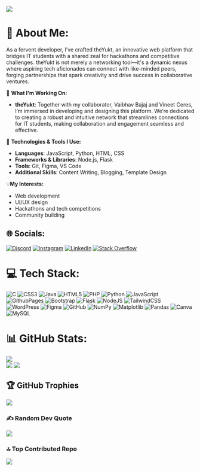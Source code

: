 [![](https://visitcount.itsvg.in/api?id=vaibhavraj072&icon=2&color=0)](https://visitcount.itsvg.in)

# 💫 About Me:
As a fervent developer, I’ve crafted theYukt, an innovative web platform that bridges IT students with a shared zeal for hackathons and competitive challenges. theYukt is not merely a networking tool—it's a dynamic nexus where aspiring tech aficionados can connect with like-minded peers, forging partnerships that spark creativity and drive success in collaborative ventures.

🌟 **What I'm Working On:**
- **theYukt**: Together with my collaborator, Vaibhav Bajaj and Vineet Ceres, I’m immersed in developing and designing this platform. We’re dedicated to creating a robust and intuitive network that streamlines connections for IT students, making collaboration and engagement seamless and effective.

🔧 **Technologies & Tools I Use:**  
- **Languages**: JavaScript, Python, HTML, CSS  
- **Frameworks & Libraries**: Node.js, Flask  
- **Tools**: Git, Figma, VS Code
- **Additional Skills**: Content Writing, Blogging, Template Design

  
💡**My Interests:**  
- Web development  
- UI/UX design  
- Hackathons and tech competitions  
- Community building



## 🌐 Socials:
[![Discord](https://img.shields.io/badge/Discord-%237289DA.svg?logo=discord&logoColor=white)](https://discord.gg/vaibhav2365) [![Instagram](https://img.shields.io/badge/Instagram-%23E4405F.svg?logo=Instagram&logoColor=white)](https://www.instagram.com/vaibhav_rraj/) [![LinkedIn](https://img.shields.io/badge/LinkedIn-%230077B5.svg?logo=linkedin&logoColor=white)](https://www.linkedin.com/in/vaibhav-raj-08794b270/) [![Stack Overflow](https://img.shields.io/badge/-Stackoverflow-FE7A16?logo=stack-overflow&logoColor=white)]() 

# 💻 Tech Stack:
![C](https://img.shields.io/badge/c-%2300599C.svg?style=for-the-badge&logo=c&logoColor=white) ![CSS3](https://img.shields.io/badge/css3-%231572B6.svg?style=for-the-badge&logo=css3&logoColor=white) ![Java](https://img.shields.io/badge/java-%23ED8B00.svg?style=for-the-badge&logo=openjdk&logoColor=white) ![HTML5](https://img.shields.io/badge/html5-%23E34F26.svg?style=for-the-badge&logo=html5&logoColor=white) ![PHP](https://img.shields.io/badge/php-%23777BB4.svg?style=for-the-badge&logo=php&logoColor=white) ![Python](https://img.shields.io/badge/python-3670A0?style=for-the-badge&logo=python&logoColor=ffdd54) ![JavaScript](https://img.shields.io/badge/javascript-%23323330.svg?style=for-the-badge&logo=javascript&logoColor=%23F7DF1E) ![GithubPages](https://img.shields.io/badge/github%20pages-121013?style=for-the-badge&logo=github&logoColor=white) ![Bootstrap](https://img.shields.io/badge/bootstrap-%238511FA.svg?style=for-the-badge&logo=bootstrap&logoColor=white) ![Flask](https://img.shields.io/badge/flask-%23000.svg?style=for-the-badge&logo=flask&logoColor=white) ![NodeJS](https://img.shields.io/badge/node.js-6DA55F?style=for-the-badge&logo=node.js&logoColor=white) ![TailwindCSS](https://img.shields.io/badge/tailwindcss-%2338B2AC.svg?style=for-the-badge&logo=tailwind-css&logoColor=white) ![WordPress](https://img.shields.io/badge/WordPress-%23117AC9.svg?style=for-the-badge&logo=WordPress&logoColor=white) ![Figma](https://img.shields.io/badge/figma-%23F24E1E.svg?style=for-the-badge&logo=figma&logoColor=white) ![GitHub](https://img.shields.io/badge/github-%23121011.svg?style=for-the-badge&logo=github&logoColor=white) ![NumPy](https://img.shields.io/badge/numpy-%23013243.svg?style=for-the-badge&logo=numpy&logoColor=white) ![Matplotlib](https://img.shields.io/badge/Matplotlib-%23ffffff.svg?style=for-the-badge&logo=Matplotlib&logoColor=black) ![Pandas](https://img.shields.io/badge/pandas-%23150458.svg?style=for-the-badge&logo=pandas&logoColor=white) ![Canva](https://img.shields.io/badge/Canva-%2300C4CC.svg?style=for-the-badge&logo=Canva&logoColor=white) ![MySQL](https://img.shields.io/badge/mysql-4479A1.svg?style=for-the-badge&logo=mysql&logoColor=white)
# 📊 GitHub Stats:
![](https://github-readme-stats.vercel.app/api?username=vaibhavraj072&theme=dark&hide_border=false&include_all_commits=false&count_private=false)<br/>
![](https://github-readme-streak-stats.herokuapp.com/?user=vaibhavraj072&theme=dark&hide_border=false)
![](https://github-readme-stats.vercel.app/api/top-langs/?username=vaibhavraj072&theme=dark&hide_border=false&include_all_commits=false&count_private=false&layout=compact)

## 🏆 GitHub Trophies
![](https://github-profile-trophy.vercel.app/?username=vaibhavraj072&theme=radical&no-frame=false&no-bg=false&margin-w=4)

### ✍️ Random Dev Quote
![](https://quotes-github-readme.vercel.app/api?type=horizontal&theme=radical)

### 🔝 Top Contributed Repo
![](https://github-contributor-stats.vercel.app/api?username=vaibhavraj072&limit=5&theme=dark&combine_all_yearly_contributions=true)



<!-- Proudly created with GPRM ( https://gprm.itsvg.in ) -->
